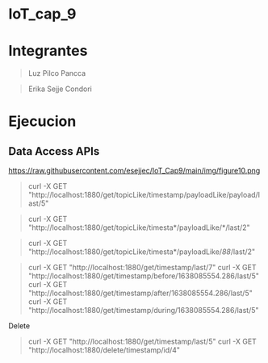 # IoT_cap_9
# Integrantes
> Luz Pilco Pancca 

> Erika Sejje Condori

# Ejecucion

## Data Access APIs
https://raw.githubusercontent.com/esejjec/IoT_Cap9/main/img/figure10.png

> curl -X GET "http://localhost:1880/get/topicLike/timestamp/payloadLike/payload/last/5"

> curl -X GET "http://localhost:1880/get/topicLike/timesta*/payloadLike/*/last/2"

> curl -X GET "http://localhost:1880/get/topicLike/timesta*/payloadLike/*88*/last/2"


> curl -X GET "http://localhost:1880/get/timestamp/last/7"
> curl -X GET "http://localhost:1880/get/timestamp/before/1638085554.286/last/5"
> curl -X GET "http://localhost:1880/get/timestamp/after/1638085554.286/last/5"
> curl -X GET "http://localhost:1880/get/timestamp/during/1638085554.286/last/5"

Delete

> curl -X GET "http://localhost:1880/get/timestamp/last/5"
> curl -X GET "http://localhost:1880/delete/timestamp/id/4"

